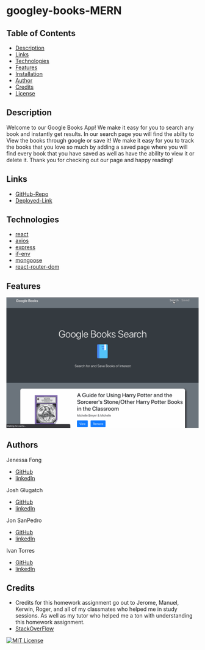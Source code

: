 # googley-books-MERN


## Table of Contents
* [Description](#Description)
* [Links](#Links)
* [Technologies](#Technologies)
* [Features](#Features)
* [Installation](#Installation)
* [Author](#Author)
* [Credits](#Credits)
* [License](#License)

## Description 
Welcome to our Google Books App! We make it easy for you to search any book and instantly get results. In our search page you will find the abilty to View the books through google or save it! We make it easy for you to track the books that you love so much by adding a saved page where you will find every book that you have saved as well as have the ability to view it or delete it. Thank you for checking out our page and happy reading! 

## Links
* [GitHub-Repo]()
* [Deployed-Link]()

## Technologies
* [react]()
* [axios]()
* [express]()
* [if-env]()
* [mongoose]()
* [react-router-dom]()

## Features
![Gif](./googleBook.gif)

## Authors
Jenessa Fong
* [GitHub](https://github.com/janessaref)
* [linkedIn](www.linkedin.com/in/ivan-torres-0828931b2)

Josh Glugatch
* [GitHub](https://github.com/joshglugatch)
* [linkedIn](www.linkedin.com/in/ivan-torres-0828931b2)

Jon SanPedro
* [GitHub](https://github.com/jsp117)
* [linkedIn](www.linkedin.com/in/ivan-torres-0828931b2)

Ivan Torres
* [GitHub](https://github.com/IvanTorresMia)
* [linkedIn](www.linkedin.com/in/ivan-torres-0828931b2)

## Credits
* Credits for this homework assignment go out to Jerome, Manuel, Kerwin, Roger, and all of my classmates who helped me in study sessions. As well as my tutor who helped me a ton with understanding this homework assignment. 
* [StackOverFlow](https://stackoverflow.com/)

[![MIT License](https://img.shields.io/badge/License-MIT-blue.svg)](https://www.mit.edu/~amini/LICENSE.md)